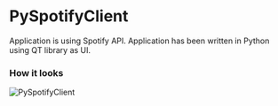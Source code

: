 # PySpotifyClient
Application is using Spotify API. Application has been written in Python using QT library as UI.

### How it looks
![PySpotifyClient](http://migace.usermd.net/public/py-spotify-client.jpg)
